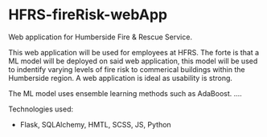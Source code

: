 # HFRS-fireRisk-webApp

Web application for Humberside Fire & Rescue Service. 

This web application will be used for employees at HFRS. The forte is that a ML model 
will be deployed on said web application, this model will be used to indentify varying
levels of fire risk to commerical buildings within the Humberside region. A web application
is ideal as usability is strong. 

The ML model uses ensemble learning methods such as AdaBoost. ....

Technologies used:
- Flask, SQLAlchemy, HMTL, SCSS, JS, Python
